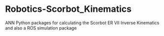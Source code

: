 # Robotics-Scorbot_Kinematics
ANN Python packages for calculating the Scorbot ER VII  Inverse Kinematics and also a ROS simulation package
